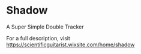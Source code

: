 # Shadow
A Super Simple Double Tracker

For a full description, visit https://scientificguitarist.wixsite.com/home/shadow
